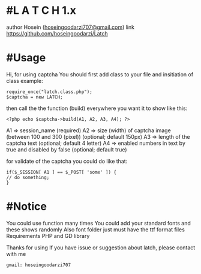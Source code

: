 #L A T C H  1.x
===============

author  Hosein (hoseingoodarzi707@gmail.com)
link    https://github.com/hoseingoodarzi/Latch

#Usage
======
Hi, for using captcha You should first add class to your file
and insitiation of class
example:
```
require_once("latch.class.php");
$captcha = new LATCH;
```
then call the the function (build) everywhere you want it to show
like this:
```
<?php echo $captcha->build(A1, A2, A3, A4); ?>
```
A1 => session_name (required)
A2 => size (width) of captcha image (between 100 and 300 (pixel)) (optional; default 150px)
A3 => length of the captcha text (optional; default 4 letter)
A4 => enabled numbers in text by true and disabled by false (optional; default true)

for validate of the captcha you could do like that:
```
if($_SESSION[ A1 ] == $_POST[ 'some' ]) {
// do something;
}
```
#Notice
=======
You could use function many times
You could add your standard fonts and these shows randomly
Also font folder just must have the ttf format files
Requirements PHP and GD library


Thanks for using
If you have issue or suggestion about latch, please contact with me
```
gmail: hoseingoodarzi707
```
